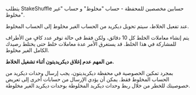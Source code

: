 يتطلب StakeShuffle حسابين مخصصين للمحفظة -
حساب "مخلوط" و
حساب "غير مخلوط".

عند تفعيل الخلاط، سيتم تحويل ديكريد
من الحساب الغير مخلوط
إلى الحساب المخلوط.

يتم إنشاء معاملات الخلط كل 10 دقائق، ولكن فقط
في حالة توفر عدد كافٍ من
الأطراف للمشاركة في هذا الخلط.
قد يستغرق الأمر عدة معاملات خلط حتى يختلط رصيدك الكامل الغير مخلوط.

**من المهم عدم إغلاق ديكريديتون أثناء تشغيل الخلاط.**

بمجرد تمكين الخصوصية في محفظة ديكريديتون، يجب إرسال وحدات ديكريد من
الحساب المخلوط فقط.
يمكن أن يؤدي الإرسال من حسابات أخرى إلى تعريض خصوصيتك للخطر من خلال ربط وحدات ديكريد المخلوطة
بوحدات ديكريد الغير مخلوطة.
